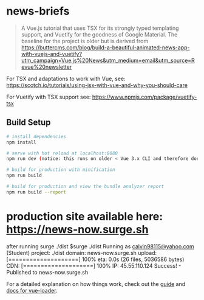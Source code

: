 # news-briefs

> A Vue.js tutorial that uses TSX for its strongly typed templating support, and Vuetify for the goodness of Google Material. The baseline for the project is older but is derived from https://buttercms.com/blog/build-a-beautiful-animated-news-app-with-vuejs-and-vuetify?utm_campaign=Vue.js%20News&utm_medium=email&utm_source=Revue%20newsletter

For TSX and adaptations to work with Vue, see: https://scotch.io/tutorials/using-jsx-with-vue-and-why-you-should-care

For Vuetify with TSX support see: https://www.npmjs.com/package/vuetify-tsx

## Build Setup

``` bash
# install dependencies
npm install

# serve with hot reload at localhost:8080
npm run dev (notice: this runs on older < Vue 3.x CLI and therefore does not start with `npm run serve`)

# build for production with minification
npm run build

# build for production and view the bundle analyzer report
npm run build --report
```
# production site available here: https://news-now.surge.sh
after running surge ./dist
$surge ./dist
    Running as calvin98115@yahoo.com (Student)
    project: ./dist
        domain: news-now.surge.sh
        upload: [====================] 100% eta: 0.0s (26 files, 5036586 bytes)
        CDN: [====================] 100%
        IP: 45.55.110.124
    Success! - Published to news-now.surge.sh


For a detailed explanation on how things work, check out the [guide](http://vuejs-templates.github.io/webpack/) and [docs for vue-loader](http://vuejs.github.io/vue-loader).
